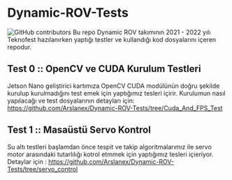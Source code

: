 # Dynamic-ROV-Tests 
<img alt="GitHub contributors" src="https://img.shields.io/github/contributors/Arslanex/Dynamic-ROV-Tests?logo=Github&style=for-the-badge">
Bu repo Dynamic ROV takımının 2021 - 2022 yılı Teknofest hazılanırken yaptığı testler ve kullandığı kod dosyalarını içeren repodur. 

## Test 0 :: OpenCV ve CUDA Kurulum Testleri
Jetson Nano geliştirici kartımıza OpenCV CUDA modülünün doğru şekilde kurulup kurulmadığını test emek için yaptığımız tesleri içirir. Kurulumun nasıl yapılacağı ve 
test dosyalarının detayları için: https://github.com/Arslanex/Dynamic-ROV-Tests/tree/Cuda_And_FPS_Test

## Test 1 :: Masaüstü Servo Kontrol 
Su altı testleri başlamdan önce tespit ve takip algoritmalarımız ile servo motor arasındaki tutarlılığı kotrol etmmek için yaptığımız tesleri içieriyor. Detaylar için : 
https://github.com/Arslanex/Dynamic-ROV-Tests/tree/servo_control
